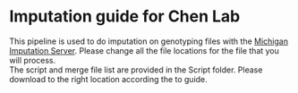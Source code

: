 # Imputation guide for Chen Lab  
This pipeline is used to do imputation on genotyping files with the [Michigan Imputation Server](https://imputationserver.sph.umich.edu/index.html#!). Please change all the file locations for the file that you will process.     
The script and merge file list are provided in the Script folder. Please download to the right location according the to guide.
